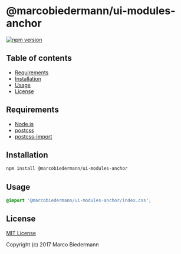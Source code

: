 # @marcobiedermann/ui-modules-anchor

[![npm version](https://badge.fury.io/js/%40marcobiedermann%2Fui-modules-anchor.svg)](https://badge.fury.io/js/%40marcobiedermann%2Fui-modules-anchor)

## Table of contents

* [Requirements](#requirements)
* [Installation](#installation)
* [Usage](#usage)
* [License](#license)

## Requirements

* [Node.js](https://nodejs.org)
* [postcss](https://github.com/postcss/postcss)
* [postcss-import](https://github.com/postcss/postcss-import)

## Installation

```sh
npm install @marcobiedermann/ui-modules-anchor
```

## Usage

```css
@import '@marcobiedermann/ui-modules-anchor/index.css';
```

## License

[MIT License](../../LICENSE)

Copyright (c) 2017 Marco Biedermann

